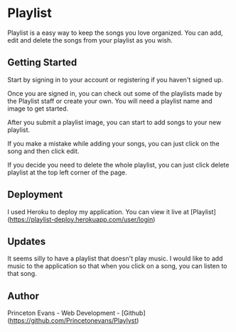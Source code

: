 # Playlist
Playlist is a easy way to keep the songs you love organized. You can add, edit and delete the songs from your playlist as you wish.

## Getting Started

Start by signing in to your account or registering if you haven't signed up.



Once you are signed in, you can check out some of the playlists made by the Playlist staff or create your own. You will need a playlist name and image to get started.


After you submit a playlist image, you can start to add songs to your new playlist.


If you make a mistake while adding your songs, you can just click on the song and then click edit.


If you decide you need to delete the whole playlist, you can just click delete playlist at the top left corner of the page.


## Deployment
I used Heroku to deploy my application. You can view it live at [Playlist] (https://playlist-deploy.herokuapp.com/user/login)

## Updates
It seems silly to have a playlist that doesn't play music. I would like to add music to the application so that when you click on a song, you can listen to that song.

## Author
Princeton Evans - Web Development - [Github] (https://github.com/Princetonevans/Playlyst)
